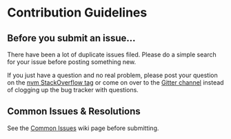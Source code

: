 # Contribution Guidelines

## Before you submit an issue&hellip;

There have been a lot of duplicate issues filed. Please do a simple search for your issue before posting something new.

If you just have a question and no real problem, please post your question on the [nvm StackOverflow tag](https://stackoverflow.com/questions/tagged/nvm-windows) or come on over to the [Gitter channel](https://gitter.im/coreybutler/nvm-windows) instead of clogging up the bug tracker with questions.

## Common Issues & Resolutions

See the [Common Issues](https://github.com/coreybutler/nvm-windows/wiki/Common-Issues) wiki page before submitting.
